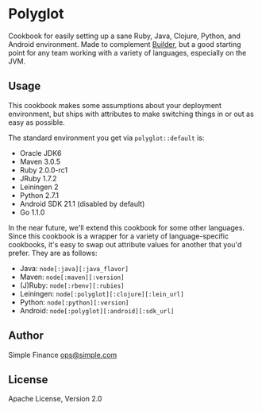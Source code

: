 # Polyglot
Cookbook for easily setting up a sane Ruby, Java, Clojure, Python, and Android
environment. Made to complement [Builder](https://github.com/SimpleFinance/chef-builder), but a good starting point for any
team working with a variety of languages, especially on the JVM.

## Usage
This cookbook makes some assumptions about your deployment environment, but
ships with attributes to make switching things in or out as easy as possible.

The standard environment you get via `polyglot::default` is:
* Oracle JDK6
* Maven 3.0.5
* Ruby 2.0.0-rc1
* JRuby 1.7.2
* Leiningen 2
* Python 2.7.1
* Android SDK 21.1 (disabled by default)
* Go 1.1.0

In the near future, we'll extend this cookbook for some other languages. Since
this cookbook is a wrapper for a variety of language-specific cookbooks, it's
easy to swap out attribute values for another that you'd prefer. They are as
follows:

* Java: `node[:java][:java_flavor]`
* Maven: `node[:maven][:version]`
* (J)Ruby: `node[:rbenv][:rubies]`
* Leiningen: `node[:polyglot][:clojure][:lein_url]`
* Python: `node[:python][:version]`
* Android: `node[:polyglot][:android][:sdk_url]`

## Author
Simple Finance <ops@simple.com>

## License
Apache License, Version 2.0

